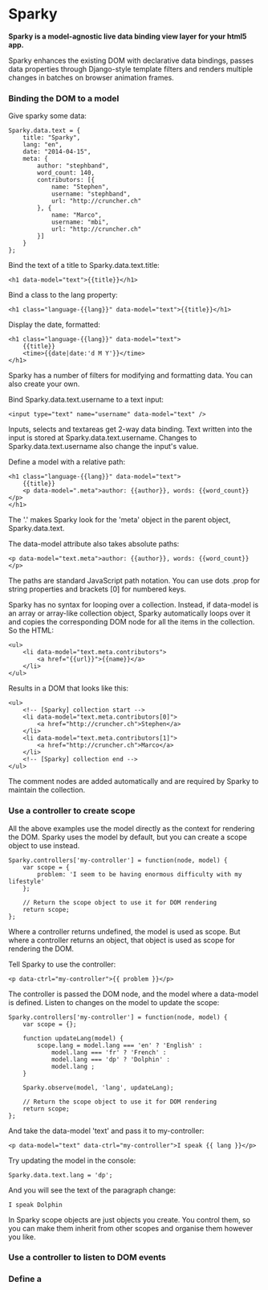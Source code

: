 <h1>Sparky</h1>

<strong>Sparky is a model-agnostic live data binding view layer for your html5 app.</strong>

<p>Sparky enhances the existing DOM with declarative data bindings,
passes data properties through Django-style template filters
and renders multiple changes in batches on browser animation frames.</p>

### Binding the DOM to a model

Give sparky some data:

    Sparky.data.text = {
        title: "Sparky",
        lang: "en",
        date: "2014-04-15",
        meta: {
            author: "stephband",
            word_count: 140,
            contributors: [{
                name: "Stephen",
                username: "stephband",
                url: "http://cruncher.ch"
            }, {
                name: "Marco",
                username: "mbi",
                url: "http://cruncher.ch"
            }]
        }
    };

Bind the text of a title to Sparky.data.text.title:

    <h1 data-model="text">{{title}}</h1>

Bind a class to the lang property:

    <h1 class="language-{{lang}}" data-model="text">{{title}}</h1>

Display the date, formatted:

    <h1 class="language-{{lang}}" data-model="text">
        {{title}}
        <time>{{date|date:'d M Y'}}</time>
    </h1>

Sparky has a number of filters for modifying and formatting data.
You can also create your own.

Bind Sparky.data.text.username to a text input:

    <input type="text" name="username" data-model="text" />

Inputs, selects and textareas get 2-way data binding.
Text written into the input is stored at Sparky.data.text.username.
Changes to Sparky.data.text.username also change the input's value.

Define a model with a relative path:

    <h1 class="language-{{lang}}" data-model="text">
        {{title}}
        <p data-model=".meta">author: {{author}}, words: {{word_count}}</p>
    </h1>

The '.' makes Sparky look for the 'meta' object in the parent object, Sparky.data.text.

The data-model attribute also takes absolute paths:

    <p data-model="text.meta">author: {{author}}, words: {{word_count}}</p>

The paths are standard JavaScript path notation.
You can use dots .prop for string properties and brackets [0] for numbered keys.

Sparky has no syntax for looping over a collection.
Instead, if data-model is an array or array-like collection object, Sparky
automatically loops over it and copies the corresponding DOM node for all the
items in the collection.
So the HTML:

    <ul>
        <li data-model="text.meta.contributors">
            <a href="{{url}}">{{name}}</a>
        </li>
    </ul>

Results in a DOM that looks like this:

    <ul>
        <!-- [Sparky] collection start -->
        <li data-model="text.meta.contributors[0]">
            <a href="http://cruncher.ch">Stephen</a>
        </li>
        <li data-model="text.meta.contributors[1]">
            <a href="http://cruncher.ch">Marco</a>
        </li>
        <!-- [Sparky] collection end -->
    </ul>

The comment nodes are added automatically and are required by Sparky to maintain the collection.


### Use a controller to create scope

All the above examples use the model directly as the context for rendering the DOM.
Sparky uses the model by default, but you can create a scope object to use instead.

    Sparky.controllers['my-controller'] = function(node, model) {
        var scope = {
            problem: 'I seem to be having enormous difficulty with my lifestyle'
        };
        
        // Return the scope object to use it for DOM rendering
        return scope;
    };

Where a controller returns undefined, the model is used as scope.
But where a controller returns an object, that object is used as scope for rendering the DOM.

Tell Sparky to use the controller:

    <p data-ctrl="my-controller">{{ problem }}</p>

The controller is passed the DOM node, and the model where a data-model is defined.
Listen to changes on the model to update the scope:

    Sparky.controllers['my-controller'] = function(node, model) {
        var scope = {};
        
        function updateLang(model) {
            scope.lang = model.lang === 'en' ? 'English' :
                model.lang === 'fr' ? 'French' :
                model.lang === 'dp' ? 'Dolphin' :
                model.lang ;
        }
        
        Sparky.observe(model, 'lang', updateLang);
        
        // Return the scope object to use it for DOM rendering
        return scope;
    };

And take the data-model 'text' and pass it to my-controller:

    <p data-model="text" data-ctrl="my-controller">I speak {{ lang }}</p>

Try updating the model in the console:

    Sparky.data.text.lang = 'dp';

And you will see the text of the paragraph change:

    I speak Dolphin

In Sparky scope objects are just objects you create.
You control them, so you can make them inherit from other scopes and organise them however you like.


### Use a controller to listen to DOM events


### Define a <template> for a DOM node


### Template filters

add
capfirst
cut
date
decimals
default
escape
first
floatformat
join
json
last
length
linebreaksbr
lower
multiply
parseint
pluralize
random	
replace
safe
slice
slugify
striptags
striptagsexcept
time
truncatechars
unordered_list
yesno

#### not implemented

//dictsort
//dictsortreversed
//divisibleby
//filesizeformat
//get_digit
//iriencode
//length_is
//linebreaks
//linenumbers
//make_list 
//phone2numeric
//pprint
//raw
//removetags
//reverse
//safeseq
//sort
//stringformat
//timesince
//timeuntil
//title
//truncatewords
//truncatewords_html
//unique
//urlencode
//urlize
//urlizetrunc
//wordcount
//wordwrap